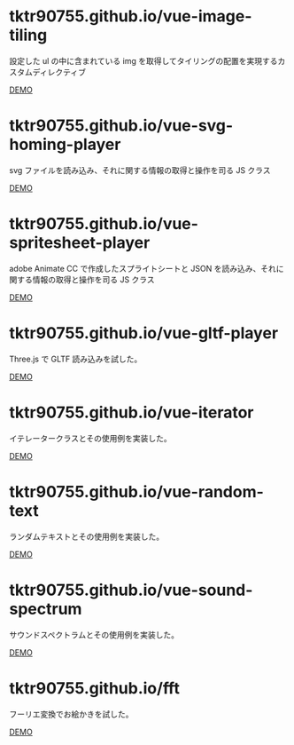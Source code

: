 # tktr90755.github.io/vue-image-tiling

設定した ul の中に含まれている img を取得してタイリングの配置を実現するカスタムディレクティブ

[DEMO](https://tktr90755.github.io/vue-image-tiling/)

# tktr90755.github.io/vue-svg-homing-player

svg ファイルを読み込み、それに関する情報の取得と操作を司る JS クラス

[DEMO](https://tktr90755.github.io/vue-svg-homing-player/)

# tktr90755.github.io/vue-spritesheet-player

adobe Animate CC で作成したスプライトシートと JSON を読み込み、それに関する情報の取得と操作を司る JS クラス

[DEMO](https://tktr90755.github.io/vue-spritesheet-player/)

# tktr90755.github.io/vue-gltf-player

Three.js で GLTF 読み込みを試した。

[DEMO](https://tktr90755.github.io/vue-gltf-player/)

# tktr90755.github.io/vue-iterator

イテレータークラスとその使用例を実装した。

[DEMO](https://tktr90755.github.io/vue-iterator/)

# tktr90755.github.io/vue-random-text

ランダムテキストとその使用例を実装した。

[DEMO](https://tktr90755.github.io/vue-random-text/)

# tktr90755.github.io/vue-sound-spectrum

サウンドスペクトラムとその使用例を実装した。

[DEMO](https://tktr90755.github.io/vue-sound-spectrum/)

# tktr90755.github.io/fft

フーリエ変換でお絵かきを試した。

[DEMO](https://tktr90755.github.io/fft/)
